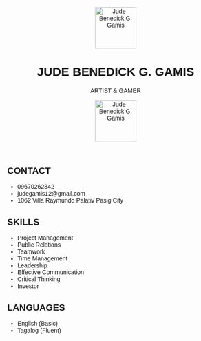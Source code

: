 <html lang="en">
 <head>
  <meta charset="utf-8"/>
  <meta content="width=device-width, initial-scale=1" name="viewport"/>
  <title>
   Resume - Jude Benedick G. Gamis
  </title>
  <script src="https://cdn.tailwindcss.com"></script>
  <link href="https://cdnjs.cloudflare.com/ajax/libs/font-awesome/5.15.3/css/all.min.css" rel="stylesheet"/>
  <link href="https://fonts.googleapis.com/css2?family=Poppins:wght@400;600;700&amp;display=swap" rel="stylesheet"/>
 </head>
 <body class="bg-[#f0f0f0]" style="font-family: 'Poppins', sans-serif;">
  <div class="max-w-5xl mx-auto bg-white shadow-md">
   <header class="bg-[#323c4f] text-white flex flex-col md:flex-row items-center md:items-center md:justify-between px-6 py-8 md:py-10">
    <div class="hidden md:block w-24 h-24 rounded-full overflow-hidden">
     <img alt="Jude Benedick G. Gamis" class="w-full h-full object-cover" height="96" src="jude.png">
    </div>
    <div class="text-center md:text-left md:flex-1 md:ml-6">
     <h1 class="font-extrabold text-2xl md:text-3xl tracking-wide">
      JUDE BENEDICK G. GAMIS
     </h1>
     <p class="mt-1 text-sm md:text-base font-light tracking-wide">
      ARTIST &amp; GAMER
     </p>
    </div>
    <div class="md:hidden flex justify-center mb-6">
     <div class="w-24 h-24 rounded-full overflow-hidden">
      <img alt="Jude Benedick G. Gamis" class="w-full h-full object-cover" height="96" src="C:\Users\202411007\Pictures\Screenshots\Screenshot 2025-05-03 082119.png" width="96"/>
     </div>
    </div>
   </header>
   <main class="flex flex-col md:flex-row">
    <aside class="bg-[#e6e7e8] w-full md:w-80 p-6 md:p-8 space-y-10">
     <section>
      <h2 class="text-[#323c4f] font-semibold text-lg tracking-widest border-b border-[#323c4f] pb-1 mb-4">
       CONTACT
      </h2>
      <ul class="space-y-3 text-sm text-[#323c4f]">
       <li class="flex items-center space-x-3">
        <i class="fas fa-phone-alt text-[#323c4f]"></i>
        <span>09670262342</span>
       </li>
       <li class="flex items-center space-x-3">
        <i class="fas fa-envelope text-[#323c4f]"></i>
        <span>judegamis12@gmail.com</span>
       </li>
       <li class="flex items-start space-x-3">
        <i class="fas fa-map-marker-alt mt-[3px] text-[#323c4f]"></i>
        <span>1062 Villa Raymundo Palativ Pasig City</span>
       </li>
      </ul>
     </section>
     <section>
      <h2 class="text-[#323c4f] font-semibold text-lg tracking-widest border-b border-[#323c4f] pb-1 mb-4">
       SKILLS
      </h2>
      <ul class="list-disc list-inside text-sm text-[#323c4f] space-y-1">
       <li>Project Management</li>
       <li>Public Relations</li>
       <li>Teamwork</li>
       <li>Time Management</li>
       <li>Leadership</li>
       <li>Effective Communication</li>
       <li>Critical Thinking</li>
       <li>Investor</li>
      </ul>
     </section>
     <section>
      <h2 class="text-[#323c4f] font-semibold text-lg tracking-widest border-b border-[#323c4f] pb-1 mb-4">
       LANGUAGES
      </h2>
      <ul class="list-disc list-inside text-sm text-[#323c4f] space-y-1">
       <li>English (Basic)</li>
       <li>Tagalog (Fluent)</li>
      </ul>
     </section>
    </aside>
    <section class="flex-1 p-6 md:p-10 text-[#323c4f]">
     <div class="space-y-12">
      <div class="relative pl-12">
       <div class="absolute left-0 top-0 flex flex-col items-center">